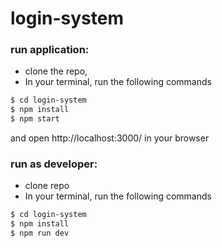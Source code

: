 # login-system
### run application:
- clone the repo,
- In your terminal, run the following commands
```sh
$ cd login-system
$ npm install
$ npm start
```
and open http://localhost:3000/ in your browser

### run as developer:
- clone repo
- In your terminal, run the following commands
```sh
$ cd login-system
$ npm install
$ npm run dev
```
